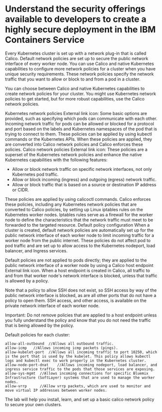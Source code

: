 
# Understand the security offerings available to developers to create a highly secure deployment in the IBM Containers Service



Every Kubernetes cluster is set up with a network plug-in that is called Calico. Default network policies are set up to secure the public network interface of every worker node. You can use Calico and native Kubernetes capabilities to configure more network policies for a cluster when you have unique security requirements. These network policies specify the network traffic that you want to allow or block to and from a pod in a cluster.

You can choose between Calico and native Kubernetes capabilities to create network policies for your cluster. You might use Kubernetes network policies to get started, but for more robust capabilities, use the Calico network policies.

Kubernetes network policies External link icon: Some basic options are provided, such as specifying which pods can communicate with each other. Incoming network traffic for pods can be allowed or blocked for a protocol and port based on the labels and Kubernetes namespaces of the pod that is trying to connect to them.
These policies can be applied by using kubectl commands or the Kubernetes APIs. When these policies are applied, they are converted into Calico network policies and Calico enforces these policies.
Calico network policies External link icon: These policies are a superset of the Kubernetes network policies and enhance the native Kubernetes capabilities with the following features:
* Allow or block network traffic on specific network interfaces, not only Kubernetes pod traffic.
* Allow or block incoming (ingress) and outgoing (egress) network traffic.
* Allow or block traffic that is based on a source or destination IP address or CIDR.

These policies are applied by using calicoctl commands. Calico enforces these policies, including any Kubernetes network policies that are converted to Calico policies, by setting up Linux iptables rules on the Kubernetes worker nodes. Iptables rules serve as a firewall for the worker node to define the characteristics that the network traffic must meet to be forwarded to the targeted resource.
Default policy configuration
When a cluster is created, default network policies are automatically set up for the public network interface of each worker node to limit incoming traffic for a worker node from the public internet. These policies do not affect pod to pod traffic and are set up to allow access to the Kubernetes nodeport, load balancer, and Ingress services.

Default policies are not applied to pods directly; they are applied to the public network interface of a worker node by using a Calico host endpoint External link icon. When a host endpoint is created in Calico, all traffic to and from that worker node's network interface is blocked, unless that traffic is allowed by a policy.

Note that a policy to allow SSH does not exist, so SSH access by way of the public network interface is blocked, as are all other ports that do not have a policy to open them. SSH access, and other access, is available on the private network interface of each worker node.

Important: Do not remove policies that are applied to a host endpoint unless you fully understand the policy and know that you do not need the traffic that is being allowed by the policy.



 Default policies for each cluster:
```
allow-all-outbound	//Allows all outbound traffic.
allow-icmp	 //Allows incoming icmp packets (pings).
allow-kubelet-port	//Allows all incoming traffic to port 10250, which is the port that is used by the kubelet. This policy allows kubectl logs and kubectl exec to work properly in the Kubernetes cluster.
allow-node-port-dnat	//Allows incoming nodeport, load balancer, and ingress service traffic to the pods that those services are exposing.
allow-sys-mgmt	//Allows incoming connections for specific Bluemix Infrastructure (SoftLayer) systems that are used to manage the worker nodes.
allow-vrrp  	//Allow vrrp packets, which are used to monitor and move virtual IP addresses between worker nodes.
```

The lab will help you install, learn, and set up a basic calico network policy to secure your own clusters.
